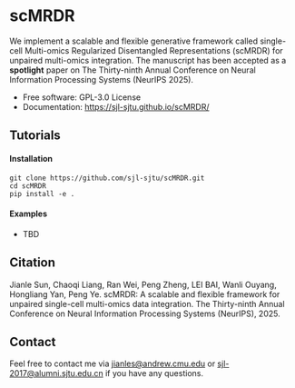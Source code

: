 # scMRDR

We implement a scalable and flexible generative framework called single-cell Multi-omics Regularized Disentangled Representations (scMRDR) for unpaired multi-omics integration. The manuscript has been accepted as a **spotlight** paper on The Thirty-ninth Annual Conference on Neural Information Processing Systems (NeurIPS 2025).

* Free software: GPL-3.0 License
* Documentation: https://sjl-sjtu.github.io/scMRDR/

## Tutorials

#### Installation
```
git clone https://github.com/sjl-sjtu/scMRDR.git
cd scMRDR
pip install -e .
```

#### Examples
* TBD

## Citation
Jianle Sun, Chaoqi Liang, Ran Wei, Peng Zheng, LEI BAI, Wanli Ouyang, Hongliang Yan, Peng Ye. scMRDR: A scalable and flexible framework for unpaired single-cell multi-omics data integration. The Thirty-ninth Annual Conference on Neural Information Processing Systems (NeurIPS), 2025.

## Contact
Feel free to contact me via jianles@andrew.cmu.edu or sjl-2017@alumni.sjtu.edu.cn if you have any questions.
